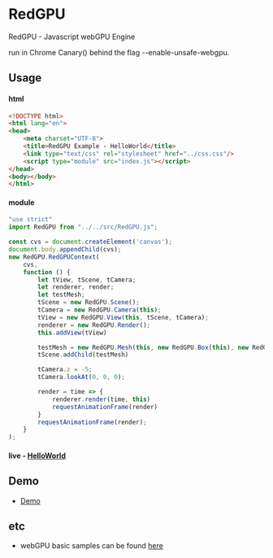 # RedGPU
RedGPU - Javascript webGPU Engine

run in Chrome Canary() behind the flag --enable-unsafe-webgpu.

## Usage
#### html
```html
<!DOCTYPE html>
<html lang="en">
<head>
    <meta charset="UTF-8">
    <title>RedGPU Example - HelloWorld</title>
    <link type="text/css" rel="stylesheet" href="../css.css"/>
    <script type="module" src="index.js"></script>
</head>
<body></body>
</html>
```

#### module
```javascript
"use strict"
import RedGPU from "../../src/RedGPU.js";

const cvs = document.createElement('canvas');
document.body.appendChild(cvs);
new RedGPU.RedGPUContext(
	cvs,
	function () {
		let tView, tScene, tCamera;
		let renderer, render;
		let testMesh;
		tScene = new RedGPU.Scene();
		tCamera = new RedGPU.Camera(this);
		tView = new RedGPU.View(this, tScene, tCamera);
		renderer = new RedGPU.Render();
		this.addView(tView)

		testMesh = new RedGPU.Mesh(this, new RedGPU.Box(this), new RedGPU.ColorMaterial(this))
		tScene.addChild(testMesh)

		tCamera.z = -5;
		tCamera.lookAt(0, 0, 0);

		render = time => {
			renderer.render(time, this)
			requestAnimationFrame(render)
		}
		requestAnimationFrame(render);
	}
);
```
#### live - [HelloWorld](https://redcamel.github.io/RedGPU/examples/helloWorld/index.html)

## Demo
 - [Demo](https://redcamel.github.io/RedGPU/)


## etc
 - webGPU basic samples can be found [here](https://github.com/redcamel/webgpu)
